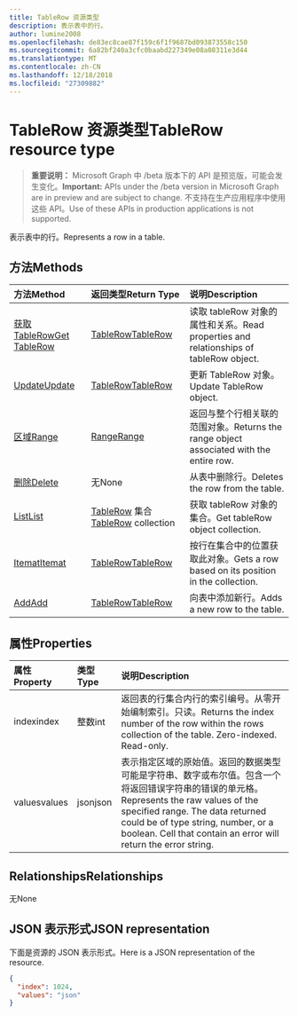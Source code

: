 ```yaml
---
title: TableRow 资源类型
description: 表示表中的行。
author: lumine2008
ms.openlocfilehash: de83ec8cae87f159c6f1f9687bd093873558c150
ms.sourcegitcommit: 6a82bf240a3cfc0baabd227349e08a08311e3d44
ms.translationtype: MT
ms.contentlocale: zh-CN
ms.lasthandoff: 12/18/2018
ms.locfileid: "27309882"
---
```

# <a name="tablerow-resource-type"></a><span data-ttu-id="bb5f9-103">TableRow 资源类型</span><span class="sxs-lookup"><span data-stu-id="bb5f9-103">TableRow resource type</span></span>

> <span data-ttu-id="bb5f9-104">**重要说明：** Microsoft Graph 中 /beta 版本下的 API 是预览版，可能会发生变化。</span><span class="sxs-lookup"><span data-stu-id="bb5f9-104">**Important:** APIs under the /beta version in Microsoft Graph are in preview and are subject to change.</span></span> <span data-ttu-id="bb5f9-105">不支持在生产应用程序中使用这些 API。</span><span class="sxs-lookup"><span data-stu-id="bb5f9-105">Use of these APIs in production applications is not supported.</span></span>

<span data-ttu-id="bb5f9-106">表示表中的行。</span><span class="sxs-lookup"><span data-stu-id="bb5f9-106">Represents a row in a table.</span></span>


## <a name="methods"></a><span data-ttu-id="bb5f9-107">方法</span><span class="sxs-lookup"><span data-stu-id="bb5f9-107">Methods</span></span>

| <span data-ttu-id="bb5f9-108">方法</span><span class="sxs-lookup"><span data-stu-id="bb5f9-108">Method</span></span>           | <span data-ttu-id="bb5f9-109">返回类型</span><span class="sxs-lookup"><span data-stu-id="bb5f9-109">Return Type</span></span>    |<span data-ttu-id="bb5f9-110">说明</span><span class="sxs-lookup"><span data-stu-id="bb5f9-110">Description</span></span>|
|:---------------|:--------|:----------|
|[<span data-ttu-id="bb5f9-111">获取 TableRow</span><span class="sxs-lookup"><span data-stu-id="bb5f9-111">Get TableRow</span></span>](../api/tablerow-get.md) | [<span data-ttu-id="bb5f9-112">TableRow</span><span class="sxs-lookup"><span data-stu-id="bb5f9-112">TableRow</span></span>](tablerow.md) |<span data-ttu-id="bb5f9-113">读取 tableRow 对象的属性和关系。</span><span class="sxs-lookup"><span data-stu-id="bb5f9-113">Read properties and relationships of tableRow object.</span></span>|
|[<span data-ttu-id="bb5f9-114">Update</span><span class="sxs-lookup"><span data-stu-id="bb5f9-114">Update</span></span>](../api/tablerow-update.md) | [<span data-ttu-id="bb5f9-115">TableRow</span><span class="sxs-lookup"><span data-stu-id="bb5f9-115">TableRow</span></span>](tablerow.md)  |<span data-ttu-id="bb5f9-116">更新 TableRow 对象。</span><span class="sxs-lookup"><span data-stu-id="bb5f9-116">Update TableRow object.</span></span> |
|[<span data-ttu-id="bb5f9-117">区域</span><span class="sxs-lookup"><span data-stu-id="bb5f9-117">Range</span></span>](../api/tablerow-range.md)|[<span data-ttu-id="bb5f9-118">Range</span><span class="sxs-lookup"><span data-stu-id="bb5f9-118">Range</span></span>](range.md)|<span data-ttu-id="bb5f9-119">返回与整个行相关联的范围对象。</span><span class="sxs-lookup"><span data-stu-id="bb5f9-119">Returns the range object associated with the entire row.</span></span>|
|[<span data-ttu-id="bb5f9-120">删除</span><span class="sxs-lookup"><span data-stu-id="bb5f9-120">Delete</span></span>](../api/tablerow-delete.md)|<span data-ttu-id="bb5f9-121">无</span><span class="sxs-lookup"><span data-stu-id="bb5f9-121">None</span></span>|<span data-ttu-id="bb5f9-122">从表中删除行。</span><span class="sxs-lookup"><span data-stu-id="bb5f9-122">Deletes the row from the table.</span></span>|
|[<span data-ttu-id="bb5f9-123">List</span><span class="sxs-lookup"><span data-stu-id="bb5f9-123">List</span></span>](../api/tablerow-list.md) | <span data-ttu-id="bb5f9-124">[TableRow](tablerow.md) 集合</span><span class="sxs-lookup"><span data-stu-id="bb5f9-124">[TableRow](tablerow.md) collection</span></span> |<span data-ttu-id="bb5f9-125">获取 tableRow 对象的集合。</span><span class="sxs-lookup"><span data-stu-id="bb5f9-125">Get tableRow object collection.</span></span> |
|[<span data-ttu-id="bb5f9-126">Itemat</span><span class="sxs-lookup"><span data-stu-id="bb5f9-126">Itemat</span></span>](../api/tablerowcollection-itemat.md)|[<span data-ttu-id="bb5f9-127">TableRow</span><span class="sxs-lookup"><span data-stu-id="bb5f9-127">TableRow</span></span>](tablerow.md)|<span data-ttu-id="bb5f9-128">按行在集合中的位置获取此对象。</span><span class="sxs-lookup"><span data-stu-id="bb5f9-128">Gets a row based on its position in the collection.</span></span>|
|[<span data-ttu-id="bb5f9-129">Add</span><span class="sxs-lookup"><span data-stu-id="bb5f9-129">Add</span></span>](../api/tablerowcollection-add.md)|[<span data-ttu-id="bb5f9-130">TableRow</span><span class="sxs-lookup"><span data-stu-id="bb5f9-130">TableRow</span></span>](tablerow.md)|<span data-ttu-id="bb5f9-131">向表中添加新行。</span><span class="sxs-lookup"><span data-stu-id="bb5f9-131">Adds a new row to the table.</span></span>|

## <a name="properties"></a><span data-ttu-id="bb5f9-132">属性</span><span class="sxs-lookup"><span data-stu-id="bb5f9-132">Properties</span></span>
| <span data-ttu-id="bb5f9-133">属性</span><span class="sxs-lookup"><span data-stu-id="bb5f9-133">Property</span></span>     | <span data-ttu-id="bb5f9-134">类型</span><span class="sxs-lookup"><span data-stu-id="bb5f9-134">Type</span></span>   |<span data-ttu-id="bb5f9-135">说明</span><span class="sxs-lookup"><span data-stu-id="bb5f9-135">Description</span></span>|
|:---------------|:--------|:----------|
|<span data-ttu-id="bb5f9-136">index</span><span class="sxs-lookup"><span data-stu-id="bb5f9-136">index</span></span>|<span data-ttu-id="bb5f9-137">整数</span><span class="sxs-lookup"><span data-stu-id="bb5f9-137">int</span></span>|<span data-ttu-id="bb5f9-p102">返回表的行集合内行的索引编号。从零开始编制索引。只读。</span><span class="sxs-lookup"><span data-stu-id="bb5f9-p102">Returns the index number of the row within the rows collection of the table. Zero-indexed. Read-only.</span></span>|
|<span data-ttu-id="bb5f9-141">values</span><span class="sxs-lookup"><span data-stu-id="bb5f9-141">values</span></span>|<span data-ttu-id="bb5f9-142">json</span><span class="sxs-lookup"><span data-stu-id="bb5f9-142">json</span></span>|<span data-ttu-id="bb5f9-p103">表示指定区域的原始值。返回的数据类型可能是字符串、数字或布尔值。包含一个将返回错误字符串的错误的单元格。</span><span class="sxs-lookup"><span data-stu-id="bb5f9-p103">Represents the raw values of the specified range. The data returned could be of type string, number, or a boolean. Cell that contain an error will return the error string.</span></span>|

## <a name="relationships"></a><span data-ttu-id="bb5f9-146">Relationships</span><span class="sxs-lookup"><span data-stu-id="bb5f9-146">Relationships</span></span>
<span data-ttu-id="bb5f9-147">无</span><span class="sxs-lookup"><span data-stu-id="bb5f9-147">None</span></span>


## <a name="json-representation"></a><span data-ttu-id="bb5f9-148">JSON 表示形式</span><span class="sxs-lookup"><span data-stu-id="bb5f9-148">JSON representation</span></span>

<span data-ttu-id="bb5f9-149">下面是资源的 JSON 表示形式。</span><span class="sxs-lookup"><span data-stu-id="bb5f9-149">Here is a JSON representation of the resource.</span></span>

<!-- {
  "blockType": "resource",
  "optionalProperties": [

  ],
  "@odata.type": "microsoft.graph.tableRow"
}-->

```json
{
  "index": 1024,
  "values": "json"
}

```

<!-- uuid: 8fcb5dbc-d5aa-4681-8e31-b001d5168d79
2015-10-25 14:57:30 UTC -->
<!-- {
  "type": "#page.annotation",
  "description": "TableRow resource",
  "keywords": "",
  "section": "documentation",
  "tocPath": ""
}-->